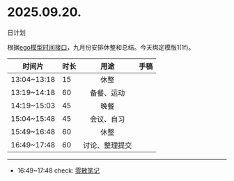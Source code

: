 # 2025.09.20.
日计划

根据[ego模型时间接口](https://gitee.com/hyg/blog/blob/master/timeflow.md)，九月份安排休整和总结。今天绑定模版1(1f)。

| 时间片 | 时长 | 用途 | 手稿 |
| --- | --- | :---: | --- |
| 13:04~13:18 | 15 | 休整 |  |
| 13:19~14:18 | 60 | 备餐、运动 |  |
| 14:19~15:03 | 45 | 晚餐 |  |
| 15:04~15:48 | 45 | 会议、自习 |  |
| 15:49~16:48 | 60 | 休整 |  |
| 16:49~17:48 | 60 | 讨论、整理提交 |  |

---

- 16:49~17:48	check: [零散笔记](../../draft/2025/20250920.01.md)
